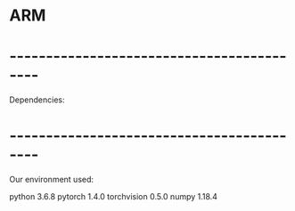 # ARM

# ------------------------------------------
Dependencies:
# ------------------------------------------

Our environment used:

python 3.6.8
pytorch 1.4.0
torchvision 0.5.0
numpy 1.18.4


